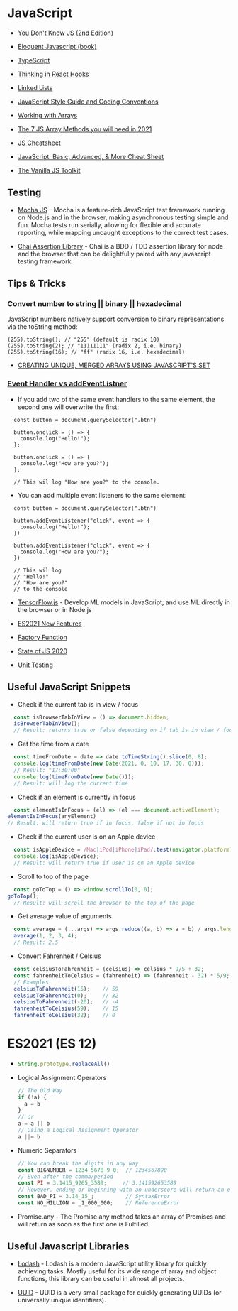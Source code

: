 # JavaScript

* [You Don't Know JS (2nd Edition)](https://github.com/getify/You-Dont-Know-JS/blob/2nd-ed/preface.md)

* [Eloquent Javascript (book)](https://eloquentjavascript.net/)

* [TypeScript](https://www.typescriptlang.org/docs)

* [Thinking in React Hooks](https://wattenberger.com/blog/react-hooks)

* [Linked Lists](https://codeburst.io/js-data-structures-linked-list-3ed4d63e6571)

* [JavaScript Style Guide and Coding Conventions](https://www.w3schools.com/js/js_conventions.asp)

* [Working with Arrays](https://zellwk.com/blog/how-i-work-with-arrays/?ck_subscriber_id=316695587)

* [The 7 JS Array Methods you will need in 2021](https://medium.com/dailyjs/the-7-js-array-methods-you-will-need-in-2021-a9faa83b50e8)

* [JS Cheatsheet](https://htmlcheatsheet.com/js/)

* [JavaScript: Basic, Advanced, & More Cheat Sheet](https://cheatography.com/acwinter/cheat-sheets/javascript-basic-advanced-and-more/)

* [The Vanilla JS Toolkit](https://vanillajstoolkit.com/reference/)

## Testing
* [Mocha JS](https://mochajs.org) - Mocha is a feature-rich JavaScript test framework running on Node.js and in the browser, making asynchronous testing simple and fun. Mocha tests run serially, allowing for flexible and accurate reporting, while mapping uncaught exceptions to the correct test cases.

* [Chai Assertion Library](https://www.chaijs.com) - Chai is a BDD / TDD assertion library for node and the browser that can be delightfully paired with any javascript testing framework.

## Tips & Tricks

### Convert number to string || binary || hexadecimal
JavaScript numbers natively support conversion to binary representations via the toString method:
```
(255).toString(); // "255" (default is radix 10)
(255).toString(2); // "11111111" (radix 2, i.e. binary)
(255).toString(16); // "ff" (radix 16, i.e. hexadecimal)
```

* [CREATING UNIQUE, MERGED ARRAYS USING JAVASCRIPT'S SET](https://robkendal.co.uk/blog/2020-02-04-creating-unique-merged-arrays-using-javascripts-set-and-more)

### [Event Handler vs addEventListner](https://medium.com/dailyjs/whats-the-difference-between-event-handlers-addeventlistener-in-js-963431f05c34)
* If you add two of the same event handlers to the same element, the second one will overwrite the first:
```
  const button = document.querySelector(".btn")
    
  button.onclick = () => {
    console.log("Hello!");
  };

  button.onclick = () => {
    console.log("How are you?");
  };

  // This wil log "How are you?" to the console.
```

* You can add multiple event listeners to the same element:
```
  const button = document.querySelector(".btn")
  
  button.addEventListener("click", event => {
    console.log("Hello!");
  })
  
  button.addEventListener("click", event => {
    console.log("How are you?");
  })

  // This wil log 
  // "Hello!"
  // "How are you?"
  // to the console
```

* [TensorFlow.js](https://www.tensorflow.org/js/) - Develop ML models in JavaScript, and use ML directly in the browser or in Node.js

* [ES2021 New Features](https://medium.com/javascript-in-plain-english/whats-new-in-es2021-99921c01f220)

* [Factory Function](https://medium.com/javascript-scene/javascript-factory-functions-with-es6-4d224591a8b1)

* [State of JS 2020](https://stateofjs.com/)

* [Unit Testing](https://www.freecodecamp.org/news/how-to-start-unit-testing-javascript/)

## Useful JavaScript Snippets

* Check if the current tab is in view / focus
```js
  const isBrowserTabInView = () => document.hidden;
  isBrowserTabInView();
  // Result: returns true or false depending on if tab is in view / focus
```

* Get the time from a date
```js
  const timeFromDate = date => date.toTimeString().slice(0, 8);
  console.log(timeFromDate(new Date(2021, 0, 10, 17, 30, 0))); 
  // Result: "17:30:00"
  console.log(timeFromDate(new Date()));
  // Result: will log the current time
```

* Check if an element is currently in focus
```js
  const elementIsInFocus = (el) => (el === document.activeElement);
elementIsInFocus(anyElement)
// Result: will return true if in focus, false if not in focus
```

* Check if the current user is on an Apple device
```js
  const isAppleDevice = /Mac|iPod|iPhone|iPad/.test(navigator.platform);
  console.log(isAppleDevice);
  // Result: will return true if user is on an Apple device
```

* Scroll to top of the page
```js
  const goToTop = () => window.scrollTo(0, 0);
goToTop();
  // Result: will scroll the browser to the top of the page
```

* Get average value of arguments
```js
  const average = (...args) => args.reduce((a, b) => a + b) / args.length;
  average(1, 2, 3, 4);
  // Result: 2.5
```

* Convert Fahrenheit / Celsius
```js
  const celsiusToFahrenheit = (celsius) => celsius * 9/5 + 32;
  const fahrenheitToCelsius = (fahrenheit) => (fahrenheit - 32) * 5/9;
  // Examples
  celsiusToFahrenheit(15);    // 59
  celsiusToFahrenheit(0);     // 32
  celsiusToFahrenheit(-20);   // -4
  fahrenheitToCelsius(59);    // 15
  fahrenheitToCelsius(32);    // 0
```

# ES2021 (ES 12)

* ```js
  String.prototype.replaceAll()
  ```

* Logical Assignment Operators
  ```js
  // The Old Way
  if (!a) {
    a = b
  }
  // or 
  a = a || b
  // Using a Logical Assignment Operator
  a ||= b
  ```

* Numeric Separators
  ```js
  // You can break the digits in any way
  const BIGNUMBER = 1234_5678_9_0;  // 1234567890
  // Even after the comma/period
  const PI = 3.1415_9265_3589;     // 3.141592653589
  // However, ending or beginning with an underscore will return an error!
  const BAD_PI = 3.14_15_;          // SyntaxError
  const NO_MILLION = _1_000_000;    // ReferenceError
  ```

* Promise.any - The Promise.any method takes an array of Promises and will return as soon as the first one is Fulfilled.

## Useful Javascript Libraries

* [Lodash](https://lodash.com) - Lodash is a modern JavaScript utility library for quickly achieving tasks. Mostly useful for its wide range of array and object functions, this library can be useful in almost all projects.

* [UUID](https://www.npmjs.com/package/uuid) - UUID is a very small package for quickly generating UUIDs (or universally unique identifiers).

